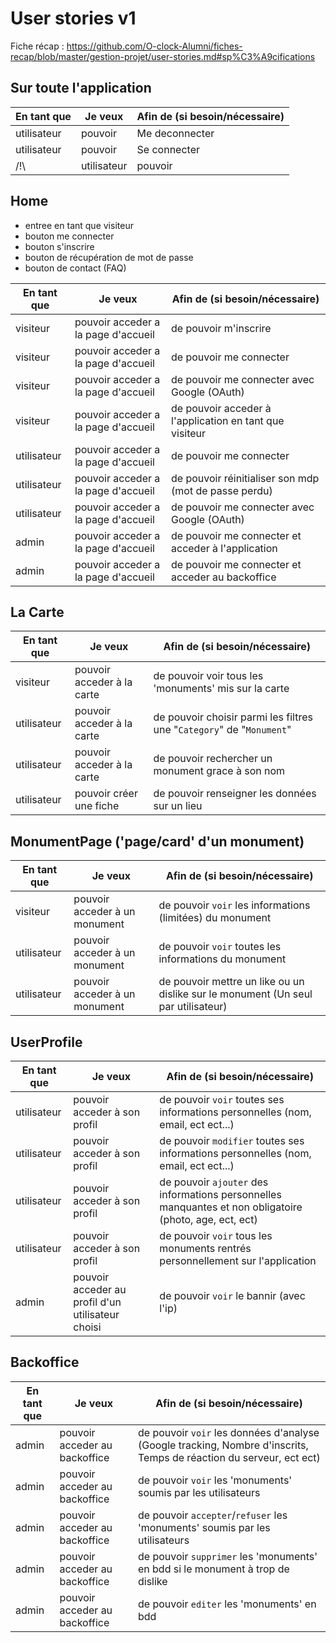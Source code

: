 # User stories v1

Fiche récap : https://github.com/O-clock-Alumni/fiches-recap/blob/master/gestion-projet/user-stories.md#sp%C3%A9cifications

## Sur toute l'application 

| En tant que | Je veux | Afin de (si besoin/nécessaire) |
|--|--|--|
| utilisateur | pouvoir | Me deconnecter |
| utilisateur | pouvoir | Se connecter |
/!\ | utilisateur | pouvoir | Poster des images de Michel Sardou | /!\

## Home

  - entree en tant que visiteur
  - bouton me connecter
  - bouton s'inscrire
  - bouton de récupération de mot de passe
  - bouton de contact (FAQ)


| En tant que | Je veux | Afin de (si besoin/nécessaire) |
|--|--|--|
| visiteur | pouvoir acceder a la page d'accueil | de pouvoir m'inscrire |
| visiteur | pouvoir acceder a la page d'accueil | de pouvoir me connecter |
| visiteur | pouvoir acceder a la page d'accueil | de pouvoir me connecter avec Google (OAuth) |
| visiteur | pouvoir acceder a la page d'accueil | de pouvoir acceder à l'application en tant que visiteur |
| utilisateur | pouvoir acceder a la page d'accueil | de pouvoir me connecter |
| utilisateur | pouvoir acceder a la page d'accueil | de pouvoir réinitialiser son mdp (mot de passe perdu) |
| utilisateur | pouvoir acceder a la page d'accueil | de pouvoir me connecter avec Google (OAuth) |
| admin | pouvoir acceder a la page d'accueil | de pouvoir me connecter et acceder à l'application |
| admin | pouvoir acceder a la page d'accueil | de pouvoir me connecter et acceder au backoffice |


## La Carte 


| En tant que | Je veux | Afin de (si besoin/nécessaire) |
|--|--|--|
| visiteur | pouvoir acceder à la carte | de pouvoir voir tous les 'monuments' mis sur la carte |
| utilisateur | pouvoir acceder à la carte | de pouvoir choisir parmi les filtres une "`Category`" de "`Monument`"|
| utilisateur | pouvoir acceder à la carte | de pouvoir rechercher un monument grace à son nom | 
| utilisateur | pouvoir créer une fiche | de pouvoir renseigner les données sur un lieu |


## MonumentPage ('page/card' d'un monument)


| En tant que | Je veux | Afin de (si besoin/nécessaire) |
|--|--|--|
| visiteur | pouvoir acceder à un monument | de pouvoir `voir` les informations (limitées) du monument |
| utilisateur | pouvoir acceder à un monument | de pouvoir `voir` toutes les informations du monument |
| utilisateur | pouvoir acceder à un monument | de pouvoir mettre un like ou un dislike sur le monument (Un seul par utilisateur) |


## UserProfile


| En tant que | Je veux | Afin de (si besoin/nécessaire) |
|--|--|--|
| utilisateur | pouvoir acceder à son profil | de pouvoir `voir` toutes ses informations personnelles (nom, email, ect ect...) |
| utilisateur | pouvoir acceder à son profil | de pouvoir `modifier` toutes ses informations personnelles (nom, email, ect ect...) |
| utilisateur | pouvoir acceder à son profil | de pouvoir `ajouter` des informations personnelles manquantes et non obligatoire (photo, age, ect, ect) |
| utilisateur | pouvoir acceder à son profil | de pouvoir `voir` tous les monuments rentrés personnellement sur l'application |
| admin | pouvoir acceder au profil d'un utilisateur choisi | de pouvoir `voir` le bannir (avec l'ip) |


## Backoffice


| En tant que | Je veux | Afin de (si besoin/nécessaire) |
|--|--|--|
| admin | pouvoir acceder au backoffice | de pouvoir `voir` les données d'analyse (Google tracking, Nombre d'inscrits, Temps de réaction du serveur, ect ect) |
| admin | pouvoir acceder au backoffice | de pouvoir `voir` les 'monuments' soumis par les utilisateurs |
| admin | pouvoir acceder au backoffice | de pouvoir `accepter`/`refuser` les 'monuments' soumis par les utilisateurs |
| admin | pouvoir acceder au backoffice | de pouvoir `supprimer` les 'monuments' en bdd si le monument à trop de dislike |
| admin | pouvoir acceder au backoffice | de pouvoir `editer` les 'monuments' en bdd |